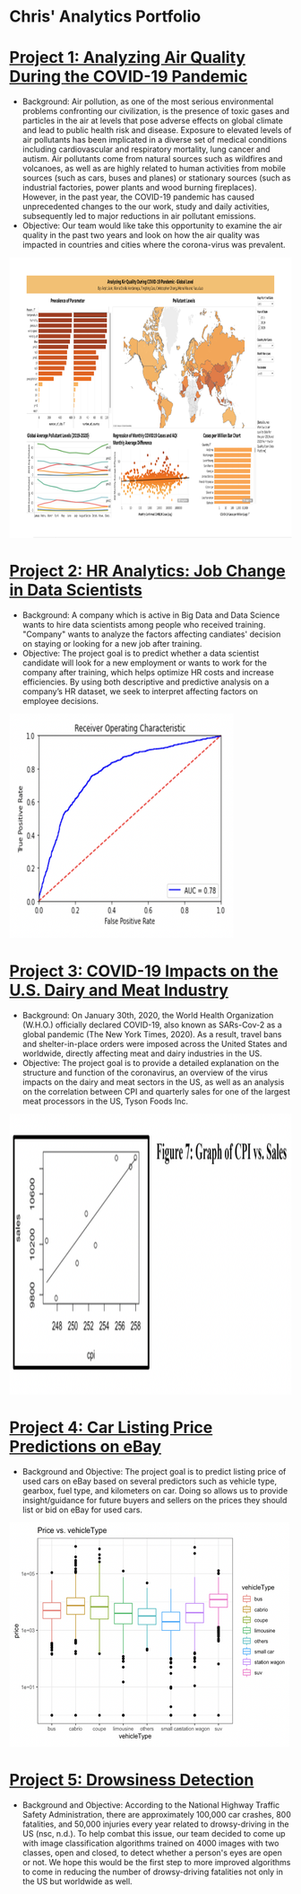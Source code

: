 # Chris' Analytics Portfolio

# [Project 1: Analyzing Air Quality During the COVID-19 Pandemic](https://github.com/cchang72/BA775_Project/blob/main/Analyzing-Air-Quality-During-COVID19-Pandemic.ipynb)
* Background: Air pollution, as one of the most serious environmental problems confronting our civilization, is the presence of toxic gases and particles in the air at levels that pose adverse effects on global climate and lead to public health risk and disease. Exposure to elevated levels of air pollutants has been implicated in a diverse set of medical conditions including cardiovascular and respiratory mortality, lung cancer and autism. Air pollutants come from natural sources such as wildfires and volcanoes, as well as are highly related to human activities from mobile sources (such as cars, buses and planes) or stationary sources (such as industrial factories, power plants and wood burning fireplaces). However, in the past year, the COVID-19 pandemic has caused unprecedented changes to the our work, study and daily activities, subsequently led to major reductions in air pollutant emissions. 
* Objective: Our team would like take this opportunity to examine the air quality in the past two years and look on how the air quality was impacted in countries and cities where the corona-virus was prevalent.

<img src="https://github.com/cchang72/Chris_Portfolio/blob/main/images/Air%20Quality%20Global%20Level.png" width="1500" height="500">

# [Project 2: HR Analytics: Job Change in Data Scientists](https://drive.google.com/file/d/1QZ7JL_gMqoNhOUm_T6ZxJ2yLsemZRjlO/view?usp=sharing)
* Background: A company which is active in Big Data and Data Science wants to hire data scientists among people who received training. "Company" wants to analyze the factors affecting candiates' decision on staying or looking for a new job after training.
* Objective: The project goal is to predict whether a data scientist candidate will look for a new employment or wants to work for the company after training, which helps optimize HR costs and increase efficiencies. By using both descriptive and predictive analysis on a company’s HR dataset, we seek to interpret affecting factors on employee decisions.

<img src="https://github.com/cchang72/Chris_Portfolio/blob/main/images/AUC.png" width="400" height="400">

# [Project 3: COVID-19 Impacts on the U.S. Dairy and Meat Industry](https://drive.google.com/file/d/1HObauo-wCtCxM35Kf1AWpPXrQg9cnjk6/view?usp=sharing)
* Background: On January 30th, 2020, the World Health Organization (W.H.O.) officially declared COVID-19, also known as SARs-Cov-2 as a global pandemic (The New York Times, 2020). As a result, travel bans and shelter-in-place orders were imposed across the United States and worldwide, directly affecting meat and dairy industries in the US.
* Objective: The project goal is to provide a detailed explanation on the structure and function of the coronavirus, an overview of the virus impacts on the dairy and meat sectors in the US, as well as an analysis on the correlation between CPI and quarterly sales for one of the largest meat processors in the US, Tyson Foods Inc.

<img src="https://github.com/cchang72/Chris_Portfolio/blob/main/images/CPI%20vs%20Sales.png" width="1000" height="500">

# [Project 4: Car Listing Price Predictions on eBay](https://drive.google.com/file/d/15HxiVBXiYmhRjc-_PEGE3bWwzv_pepYt/view?usp=sharing)
* Background and Objective: The project goal is to predict listing price of used cars on eBay based on several predictors such as vehicle type, gearbox, fuel type, and kilometers on car. Doing so allows us to provide insight/guidance for future buyers and sellers on the prices they should list or bid on eBay for used cars. 

<img src="https://github.com/cchang72/Chris_Portfolio/blob/main/images/Fuel.png" width="500" height="400">

# [Project 5: Drowsiness Detection](https://drive.google.com/file/d/14h99ko7TUsKLRc8aeSxdBlfLInaqLLt2/view?usp=sharing)
* Background and Objective: According to the National Highway Traffic Safety Administration, there are approximately 100,000 car crashes, 800 fatalities, and 50,000 injuries every year related to drowsy-driving in the US (nsc, n.d.). To help combat this issue, our team decided to come up with image classification algorithms trained on 4000 images with two classes, open and closed, to detect whether a person's eyes are open or not. We hope this would be the first step to more improved algorithms to come in reducing the number of drowsy-driving fatalities not only in the US but worldwide as well.



